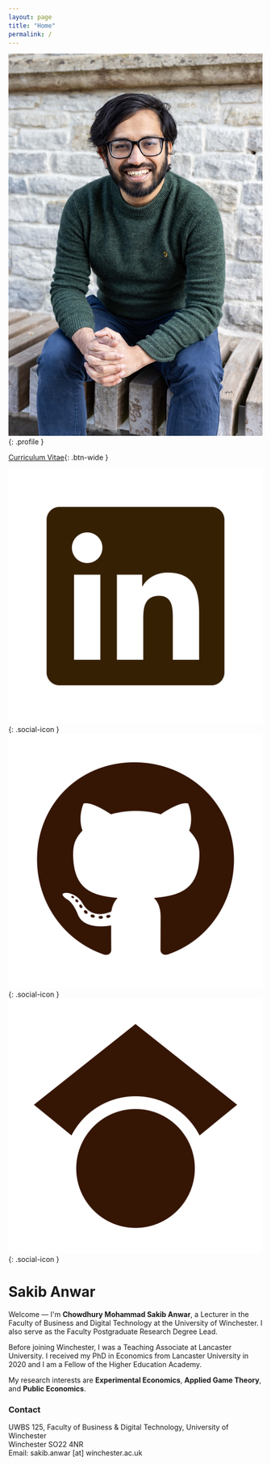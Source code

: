 ```yaml
---
layout: page
title: "Home"
permalink: /
---
```


<div class="home-container">
  <div class="home-left" markdown="1">

![My photo](/assets/images/profile.jpg){: .profile }

[Curriculum Vitae](/cv/){: .btn-wide }

[![LinkedIn](/assets/icons/linkedin-icon.svg)](https://www.linkedin.com/in/chowdhurymohammad/){: .social-icon }
[![GitHub](/assets/icons/github-icon.svg)](https://github.com/sakibanwar){: .social-icon }
[![Google Scholar](/assets/icons/google-scholar-icon.svg)](https://scholar.google.co.uk/citations?user=p0SY6_IAAAAJ&hl=en){: .social-icon }

  </div>

  <div class="home-right" markdown="1">

# Sakib Anwar

Welcome — I'm **Chowdhury Mohammad Sakib Anwar**, a Lecturer in the Faculty of
Business and Digital Technology at the University of Winchester. I also serve as
the Faculty Postgraduate Research Degree Lead.

Before joining Winchester, I was a Teaching Associate at Lancaster University. I
received my PhD in Economics from Lancaster University in 2020 and I am a Fellow
of the Higher Education Academy.

My research interests are **Experimental Economics**, **Applied Game Theory**, and
**Public Economics**.

### Contact

UWBS 125, Faculty of Business & Digital Technology, University of Winchester  
Winchester SO22 4NR  
Email: sakib.anwar [at] winchester.ac.uk

  </div>
</div>

<div class="clearfix"></div>